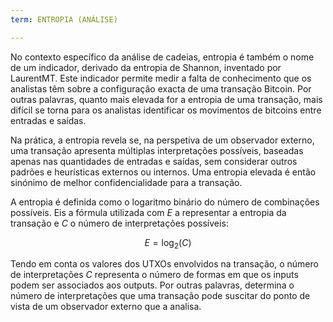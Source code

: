 ```yaml
---
term: ENTROPIA (ANÁLISE)

---
```

No contexto específico da análise de cadeias, entropia é também o nome de um indicador, derivado da entropia de Shannon, inventado por LaurentMT. Este indicador permite medir a falta de conhecimento que os analistas têm sobre a configuração exacta de uma transação Bitcoin. Por outras palavras, quanto mais elevada for a entropia de uma transação, mais difícil se torna para os analistas identificar os movimentos de bitcoins entre entradas e saídas.

Na prática, a entropia revela se, na perspetiva de um observador externo, uma transação apresenta múltiplas interpretações possíveis, baseadas apenas nas quantidades de entradas e saídas, sem considerar outros padrões e heurísticas externos ou internos. Uma entropia elevada é então sinónimo de melhor confidencialidade para a transação.

A entropia é definida como o logaritmo binário do número de combinações possíveis. Eis a fórmula utilizada com $E$ a representar a entropia da transação e $C$ o número de interpretações possíveis:

$$
E = \log_2(C)
$$

Tendo em conta os valores dos UTXOs envolvidos na transação, o número de interpretações $C$ representa o número de formas em que os inputs podem ser associados aos outputs. Por outras palavras, determina o número de interpretações que uma transação pode suscitar do ponto de vista de um observador externo que a analisa.